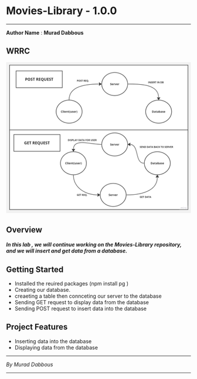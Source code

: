 # Movies-Library - 1.0.0

---

**Author Name** : **Murad Dabbous**

## WRRC

![web request response cycle](img/wrrc-15.jpg)

## Overview

##### In this lab , we will continue working on the Movies-Library repository, and we will insert and get data from a database.

## Getting Started

- Installed the reuired packages (npm install pg )
- Creating our database.
- creaeting a table then connceting our server to the database
- Sending GET request to display data from the database
- Sending POST request to insert data into the database

## Project Features

- Inserting data into the database
- Displaying data from the database

---

_By Murad Dabbous_

---
